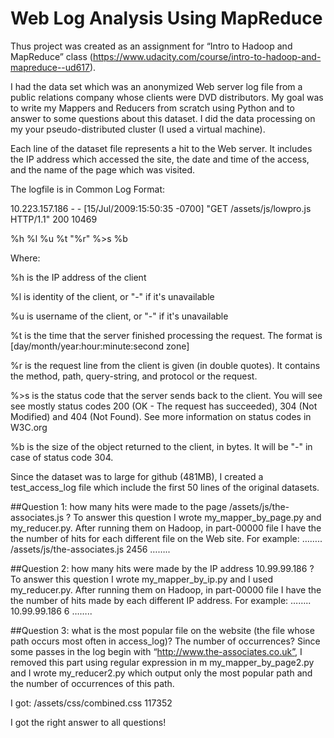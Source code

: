 # Web Log Analysis Using MapReduce

Thus project was created as an assignment for “Intro to Hadoop and MapReduce” class (https://www.udacity.com/course/intro-to-hadoop-and-mapreduce--ud617).

I had the data set which was an anonymized Web server log file from a public relations company whose clients were DVD distributors. My goal was to write my Mappers and Reducers from scratch using Python and to answer to some questions about this dataset. I did the data processing on my your pseudo-distributed cluster (I used a virtual machine).


Each line of the dataset file represents a hit to the Web server. It includes the IP address which accessed the site, the date and time of the access, and the name of the page which was visited.

The logfile is in Common Log Format:

10.223.157.186 - - [15/Jul/2009:15:50:35 -0700] "GET /assets/js/lowpro.js HTTP/1.1" 200 10469

%h %l %u %t \"%r\" %>s %b

Where:

%h is the IP address of the client

%l is identity of the client, or "-" if it's unavailable

%u is username of the client, or "-" if it's unavailable

%t is the time that the server finished processing the request. The format is [day/month/year:hour:minute:second zone]

%r is the request line from the client is given (in double quotes). It contains the method, path, query-string, and protocol or the request.

%>s is the status code that the server sends back to the client. You will see see mostly status codes 200 (OK - The request has succeeded), 304 (Not Modified) and 404 (Not Found). See more information on status codes in W3C.org

%b is the size of the object returned to the client, in bytes. It will be "-" in case of status code 304.

Since the dataset was to large for github (481MB), I created a test_access_log file which include the first 50 lines of the original datasets.

##Question 1: 
how many hits were made to the page /assets/js/the-associates.js ?
To answer this question I wrote my_mapper_by_page.py and my_reducer.py. After running them on Hadoop, in part-00000 file I have the the number of hits for each different file on the Web site. For example:
……..
/assets/js/the-associates.js
	2456
……..

##Question 2: 
how many hits were made by the IP address 10.99.99.186 ?
To answer this question I wrote my_mapper_by_ip.py and I used my_reducer.py. After running them on Hadoop, in part-00000 file I have the the number of hits made by each different IP address. For example:
……..
10.99.99.186
	6
……..




##Question 3: 
what is the most popular file on the website (the file whose path occurs most often in access_log)? The number of occurrences? 
Since some passes in the log begin with “http://www.the-associates.co.uk”,  I removed this part using regular expression in m my_mapper_by_page2.py and I wrote my_reducer2.py which output only the most popular path and the number of occurrences of this path. 

I got:
 /assets/css/combined.css
	117352

I got the right answer to all questions! 
